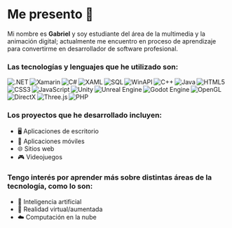# Me presento 🤝

Mi nombre es **Gabriel** y soy estudiante del área de la multimedia y la animación digital; actualmente me encuentro en proceso de aprendizaje para convertirme en desarrollador de software profesional.

### Las tecnologías y lenguajes que he utilizado son:

<div name="Insignias" style="display: flex; flex-wrap: wrap; max-width: 600px;">

  <img align="left" src="https://img.shields.io/badge/-.NET-800080?style=flat-square&logo=.net&logoColor=white" alt=".NET">
  
  <img align="left" src="https://img.shields.io/badge/-Xamarin-54C1B8?style=flat-square&logo=xamarin&logoColor=white" alt="Xamarin">
  
  <img align="left" src="https://img.shields.io/badge/-C%23-008B8B?style=flat-square&logo=c-sharp&logoColor=white" alt="C#">
  
  <img align="left" src="https://img.shields.io/badge/-XAML-0072C6?style=flat-square&logo=xaml&logoColor=white" alt="XAML">
  
  <img align="left" src="https://img.shields.io/badge/-SQL-4479A1?style=flat-square&logo=sql&logoColor=white" alt="SQL">
  
  <img align="left" src="https://img.shields.io/badge/-WinAPI-0052CC?style=flat-square&logo=windows&logoColor=white" alt="WinAPI">
  
  <img align="left" src="https://img.shields.io/badge/-C%2B%2B-00599C?style=flat-square&logo=c-plus-plus&logoColor=white" alt="C++">
  
  <img align="left" src="https://img.shields.io/badge/-Java-FF0000?style=flat-square&logo=java&logoColor=white&logoWidth=20" alt="Java">
  
  <img align="left" src="https://img.shields.io/badge/-HTML5-E34F26?style=flat-square&logo=html5&logoColor=white" alt="HTML5">
    
  <img align="left" src="https://img.shields.io/badge/-CSS3-1572B6?style=flat-square&logo=css3&logoColor=white" alt="CSS3">
  
  <img align="left" src="https://img.shields.io/badge/-JavaScript-F7DF1E?style=flat-square&logo=javascript&logoColor=%232c3e50" alt="JavaScript">

  <br>

  <img align="left" src="https://img.shields.io/badge/-Unity-000000?style=flat-square&logo=unity&logoColor=white" alt="Unity">
  
  <img align="left" src="https://img.shields.io/badge/-Unreal%20Engine-313131?style=flat-square&logo=unreal-engine&logoColor=white" alt="Unreal Engine">
  
  <img align="left" src="https://img.shields.io/badge/-Godot%20Engine-478CBF?style=flat-square&logo=godot-engine&logoColor=white" alt="Godot Engine">
    
  <img align="left" src="https://img.shields.io/badge/-OpenGL-339933?style=flat-square&logo=OpenGL&logoColor=white" alt="OpenGL">
  
  <img align="left" src="https://img.shields.io/badge/-DirectX-0078D6?style=flat-square&logo=microsoft&logoColor=white" alt="DirectX">

  <br>
  
  <img align="left" src="https://img.shields.io/badge/-Three.js-000000?style=flat-square&logo=three.js&logoColor=white" alt="Three.js">
  
  <img align="left" src="https://img.shields.io/badge/-PHP-777BB4?style=flat-square&logo=php&logoColor=white" alt="PHP">

</div>

### Los proyectos que he desarrollado incluyen:
- 🖥️ Aplicaciones de escritorio
- 📱 Aplicaciones móviles
- 🌐 Sitios web
- 🎮 Videojuegos

### Tengo interés por aprender más sobre distintas áreas de la tecnología, como lo son:
- 🤖 Inteligencia artificial
- 🥽 Realidad virtual/aumentada
- ☁️ Computación en la nube
